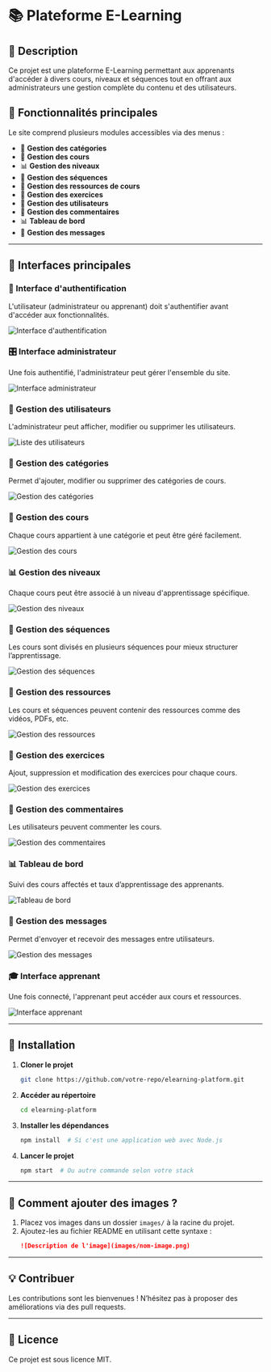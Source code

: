 # 📚 Plateforme E-Learning

## 📌 Description
Ce projet est une plateforme E-Learning permettant aux apprenants d'accéder à divers cours, niveaux et séquences tout en offrant aux administrateurs une gestion complète du contenu et des utilisateurs.

## 🚀 Fonctionnalités principales
Le site comprend plusieurs modules accessibles via des menus :

- 📂 **Gestion des catégories**
- 📘 **Gestion des cours**
- 📊 **Gestion des niveaux**
- 🎯 **Gestion des séquences**
- 📎 **Gestion des ressources de cours**
- 📝 **Gestion des exercices**
- 👥 **Gestion des utilisateurs**
- 💬 **Gestion des commentaires**
- 📊 **Tableau de bord**
- 📩 **Gestion des messages**

---

## 🎯 Interfaces principales

### 🔑 Interface d'authentification
L'utilisateur (administrateur ou apprenant) doit s'authentifier avant d'accéder aux fonctionnalités.

![Interface d'authentification](images/authentication.png)

### 🎛️ Interface administrateur
Une fois authentifié, l'administrateur peut gérer l'ensemble du site.

![Interface administrateur](images/admin_dashboard.png)

### 👥 Gestion des utilisateurs
L'administrateur peut afficher, modifier ou supprimer les utilisateurs.

![Liste des utilisateurs](images/user_management.png)

### 📂 Gestion des catégories
Permet d'ajouter, modifier ou supprimer des catégories de cours.

![Gestion des catégories](images/category_management.png)

### 📘 Gestion des cours
Chaque cours appartient à une catégorie et peut être géré facilement.

![Gestion des cours](images/course_management.png)

### 📊 Gestion des niveaux
Chaque cours peut être associé à un niveau d'apprentissage spécifique.

![Gestion des niveaux](images/level_management.png)

### 🎯 Gestion des séquences
Les cours sont divisés en plusieurs séquences pour mieux structurer l’apprentissage.

![Gestion des séquences](images/sequence_management.png)

### 📎 Gestion des ressources
Les cours et séquences peuvent contenir des ressources comme des vidéos, PDFs, etc.

![Gestion des ressources](images/resource_management.png)

### 📝 Gestion des exercices
Ajout, suppression et modification des exercices pour chaque cours.

![Gestion des exercices](images/exercise_management.png)

### 💬 Gestion des commentaires
Les utilisateurs peuvent commenter les cours.

![Gestion des commentaires](images/comment_management.png)

### 📊 Tableau de bord
Suivi des cours affectés et taux d’apprentissage des apprenants.

![Tableau de bord](images/dashboard.png)

### 📩 Gestion des messages
Permet d'envoyer et recevoir des messages entre utilisateurs.

![Gestion des messages](images/message_management.png)

### 🎓 Interface apprenant
Une fois connecté, l'apprenant peut accéder aux cours et ressources.

![Interface apprenant](images/student_dashboard.png)

---

## 📌 Installation
1. **Cloner le projet**
   ```bash
   git clone https://github.com/votre-repo/elearning-platform.git
   ```
2. **Accéder au répertoire**
   ```bash
   cd elearning-platform
   ```
3. **Installer les dépendances**
   ```bash
   npm install  # Si c'est une application web avec Node.js
   ```
4. **Lancer le projet**
   ```bash
   npm start  # Ou autre commande selon votre stack
   ```

---

## 📌 Comment ajouter des images ?
1. Placez vos images dans un dossier `images/` à la racine du projet.
2. Ajoutez-les au fichier README en utilisant cette syntaxe :
   ```markdown
   ![Description de l'image](images/nom-image.png)
   ```

---

## 💡 Contribuer
Les contributions sont les bienvenues ! N’hésitez pas à proposer des améliorations via des pull requests.

---

## 📜 Licence
Ce projet est sous licence MIT.
